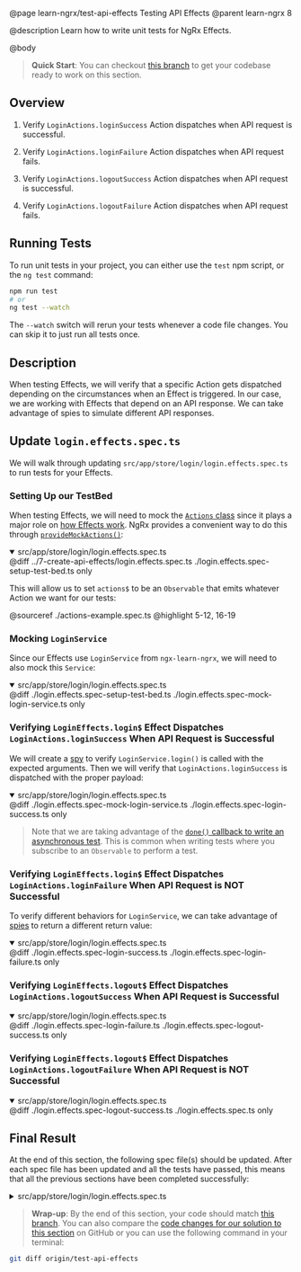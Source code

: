 @page learn-ngrx/test-api-effects Testing API Effects
@parent learn-ngrx 8

@description Learn how to write unit tests for NgRx Effects.

@body

> **Quick Start**: You can checkout [this branch](https://github.com/bitovi/angular-ngrx-chat/tree/create-api-effects) to get your codebase ready to work on this section.


## Overview

1. Verify `LoginActions.loginSuccess` Action dispatches when API request is successful.

2. Verify `LoginActions.loginFailure` Action dispatches when API request fails.

3. Verify `LoginActions.logoutSuccess` Action dispatches when API request is successful.

4. Verify `LoginActions.logoutFailure` Action dispatches when API request fails.


## Running Tests

To run unit tests in your project, you can either use the `test` npm script, or the `ng test` command:

```bash
npm run test
# or
ng test --watch
```

The `--watch` switch will rerun your tests whenever a code file changes. You can skip it to just run all tests once.


## Description

When testing Effects, we will verify that a specific Action gets dispatched depending on the circumstances when an Effect is triggered. In our case, we are working with Effects that depend on an API response. We can take advantage of spies to simulate different API responses.


## Update `login.effects.spec.ts`

We will walk through updating `src/app/store/login/login.effects.spec.ts` to run tests for your Effects.


### Setting Up our TestBed

When testing Effects, we will need to mock the [`Actions` class](https://ngrx.io/api/effects/Actions) since it plays a major role on [how Effects work](https://ngrx.io/guide/effects#writing-effects). NgRx provides a convenient way to do this through [`provideMockActions()`](https://ngrx.io/api/effects/testing/provideMockActions):

<details open>
<summary>src/app/store/login/login.effects.spec.ts</summary>
@diff ../7-create-api-effects/login.effects.spec.ts ./login.effects.spec-setup-test-bed.ts only
</details>

This will allow us to set `actions$` to be an `Observable` that emits whatever Action we want for our tests:

@sourceref ./actions-example.spec.ts
@highlight 5-12, 16-19


### Mocking `LoginService`

Since our Effects use `LoginService` from `ngx-learn-ngrx`, we will need to also mock this `Service`:

<details open>
<summary>src/app/store/login/login.effects.spec.ts</summary>
@diff ./login.effects.spec-setup-test-bed.ts ./login.effects.spec-mock-login-service.ts only
</details>


### Verifying `LoginEffects.login$` Effect Dispatches `LoginActions.loginSuccess` When API Request is Successful

We will create a [spy](https://jasmine.github.io/tutorials/your_first_suite#:~:text=%C2%B6-,Spies,-Jasmine%20has%20test) to verify `LoginService.login()` is called with the expected arguments. Then we will verify that `LoginActions.loginSuccess` is dispatched with the proper payload:

<details open>
<summary>src/app/store/login/login.effects.spec.ts</summary>
@diff ./login.effects.spec-mock-login-service.ts ./login.effects.spec-login-success.ts only
</details>

> Note that we are taking advantage of the [`done()` callback to write an asynchronous test](https://jasmine.github.io/tutorials/async#callbacks). This is common when writing tests where you subscribe to an `Observable` to perform a test.


### Verifying `LoginEffects.login$` Effect Dispatches `LoginActions.loginFailure` When API Request is NOT Successful

To verify different behaviors for `LoginService`, we can take advantage of [spies](https://jasmine.github.io/tutorials/your_first_suite#:~:text=%C2%B6-,Spies,-Jasmine%20has%20test) to return a different return value:

<details open>
<summary>src/app/store/login/login.effects.spec.ts</summary>
@diff ./login.effects.spec-login-success.ts ./login.effects.spec-login-failure.ts only
</details>


### Verifying `LoginEffects.logout$` Effect Dispatches `LoginActions.logoutSuccess` When API Request is Successful

<details open>
<summary>src/app/store/login/login.effects.spec.ts</summary>
@diff ./login.effects.spec-login-failure.ts ./login.effects.spec-logout-success.ts only
</details>


### Verifying `LoginEffects.logout$` Effect Dispatches `LoginActions.logoutFailure` When API Request is NOT Successful

<details open>
<summary>src/app/store/login/login.effects.spec.ts</summary>
@diff ./login.effects.spec-logout-success.ts ./login.effects.spec.ts only
</details>


## Final Result

At the end of this section, the following spec file(s) should be updated. After each spec file has been updated and all the tests have passed, this means that all the previous sections have been completed successfully:

<details>
<summary>src/app/store/login/login.effects.spec.ts</summary>
@diff ../7-create-api-effects/login.effects.spec.ts ./login.effects.spec.ts only
</details>


> **Wrap-up**: By the end of this section, your code should match [this branch](https://github.com/bitovi/angular-ngrx-chat/tree/test-api-effects). You can also compare the [code changes for our solution to this section](https://github.com/bitovi/angular-ngrx-chat/compare/create-api-effects...test-api-effects) on GitHub or you can use the following command in your terminal:

```bash
git diff origin/test-api-effects
```
